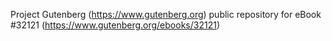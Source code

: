 Project Gutenberg (https://www.gutenberg.org) public repository for eBook #32121 (https://www.gutenberg.org/ebooks/32121)
